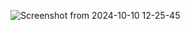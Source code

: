 ![Screenshot from 2024-10-10 12-25-45](https://github.com/user-attachments/assets/8291bd44-8f07-47b8-b43e-478115a97560)


